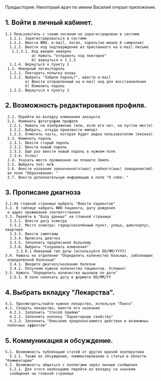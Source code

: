 

Предыстория: Некоторый врач по имени Василий открыл приложение.

## 1. Войти в личный кабинет.
    1.1 Пользователь с таким логином не зарегистрирован в системе
      1.1.1. Зарегистрироваться в системе
      1.1.2. Ввести ФИО, e-mail, логин, пароль(не менее 6 символов)
      1.1.3. Ввести код подтверждения из присланного на e-mail письма
       1.1.3.1. Код введён неверно
                а) Нажать "отправить код повторно"
                б) вернуться к 1.1.3
      1.1.4. Вернуться к пункту 1
     1.2. Неверный логин/пароль
      1.2.1. Повторить попытку входа
      1.2.2. Выбрать "Забыли пароль?", ввести e-mail
             а) Ввести отправленный на e-mail код для восстановления
             б) Изменить пароль
      1.2.3. Вернуться к пункту 1
## 2. Возможность редактирования профиля.  
     2.1. Перейти во вкладку изменения аккаунта
     2.2. Изменить фотографию профиля
      2.2.1. Нажать на изображение (или, если его нет, на пустое место)
      2.2.2. Выбрать, откуда произвести импорт
      2.2.3. Отметить часть, которая будет видна пользователям (иконка)
     2.3. Изменить пароль
      2.3.1. Ввести старый пароль
      2.3.2. Ввести новый пароль
      2.3.3. Ещё раз ввести новый пароль в нужном поле
      2.3.4. Успех!
     2.4. Указать место проживания на планете Земля.
     2.5. Выбрать пол: м/ж
     2.6. Внести название законченного(ных) учебного(ных) заведения(ий)
     во поле "Образование: "
     2.7. Внести дополнительную информацию в поле "О себе: "
## 3. Прописане диагноза
    3.1.На главной странице выбрать "Внести пациентов"
    3.2. В таблице набрать ФИО пациента, дату рождения
     и адрес проживания соответственно
    3.3. Перейти в "Базу данных" на главной странице
      3.3.1. Внести дату осмотра
      3.3.2. Место осмотра: город/населённый пункт, улица, дом/корпус, квартира
      3.3.3. Ввести симптомы
      3.3.4. Выписать диагноз
      3.3.5. Заполнить предписания больному
      3.3.6. Выбрать "Сохранить изменения"
         3.3.6.1 Неверный тип даты (используйте DD/MM/YYYY)
    3.4. Нажать на отделение "Определить количество больных, заболевших
     определённой болезнью"
      3.4.1. Введите диагноз/название болезни
      3.4.2. Получаем нужное количество пациентов. Успешно!
    3.5. Нажать "Определить количество вызовов по дате"
      3.5.1. В поле написать дату в формате DD/MM/YY

## 4. Выбрать вкладку "Лекарства".
    4.1. Просмотреть/найти нужное лекарство, используя "Поиск"
    4.2. Создать лекарство, ввести его название
      4.2.1. Заполнить "Способ приёма"
      4.2.2. Заполнить колонну "Характерные свойства"
      4.2.3. Заполнить "Описание предполагаемого действия и возможных
     побочных эффектов"
## 5. Коммуникация и обсуждение.
    5.1. Возможность публикации статей от других врачей кооператива
      5.1.1. Также их обсуждение, комментирование к статье в области "Комментарии"
    5.2. Возможность общаться с коллегами через личные сообщения
      5.2.1. Для этого необходимо перейти во вкладку со значком
      сообщения на главной странице
